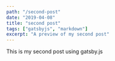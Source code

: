 ```yaml
---
path: "/second-post"
date: "2019-04-08"
title: "second post"
tags: ["gatsbyjs", "markdown"]
excerpt: "A preview of my second post"
---
```


This is my second post using gatsby.js
